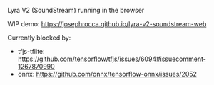 Lyra V2 (SoundStream) running in the browser

WIP demo: https://josephrocca.github.io/lyra-v2-soundstream-web

Currently blocked by:

* tfjs-tflite: https://github.com/tensorflow/tfjs/issues/6094#issuecomment-1267870990
* onnx: https://github.com/onnx/tensorflow-onnx/issues/2052
